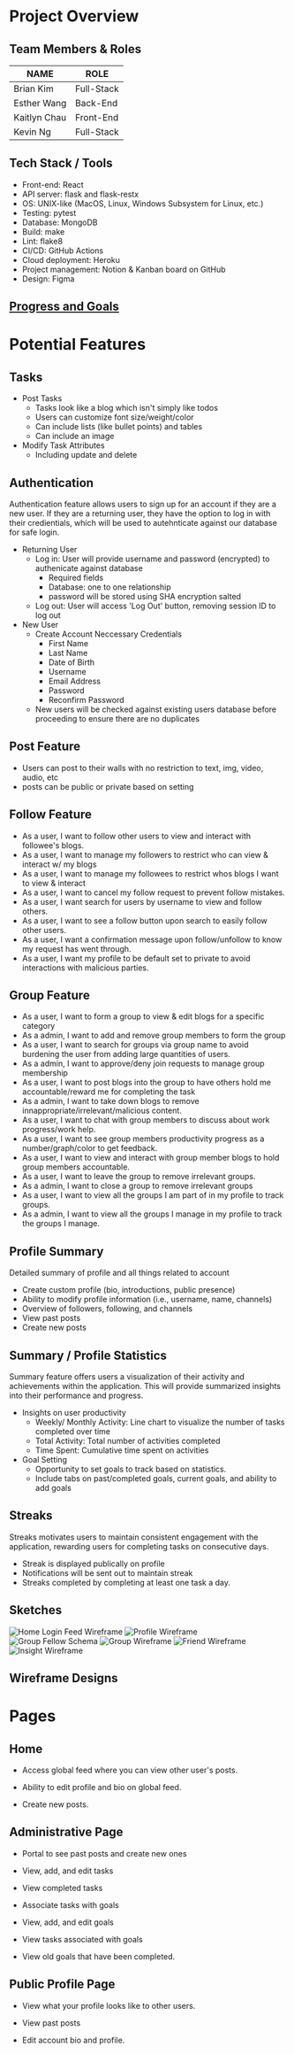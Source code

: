 # Project Overview
## Team Members & Roles
| NAME | ROLE |
| --- | --- |
| Brian Kim | Full-Stack |
| Esther Wang | Back-End |
| Kaitlyn Chau | Front-End |
| Kevin Ng | Full-Stack |

## Tech Stack / Tools
- Front-end: React
- API server: flask and flask-restx
- OS: UNIX-like (MacOS, Linux, Windows Subsystem for Linux, etc.)
- Testing: pytest
- Database: MongoDB
- Build: make
- Lint: flake8
- CI/CD: GitHub Actions
- Cloud deployment: Heroku
- Project management: Notion & Kanban board on GitHub
- Design: Figma

## [Progress and Goals](./ProgressAndGoals.md)

# Potential Features
## Tasks
- Post Tasks
  - Tasks look like a blog which isn't simply like todos
  - Users can customize font size/weight/color
  - Can include lists (like bullet points) and tables
  - Can include an image
- Modify Task Attributes
  - Including update and delete

## Authentication
Authentication feature allows users to sign up for an account if they are a new user. If they are a returning user, they have the option to log in with their credientials, which will be used to autehnticate against our database for safe login.
- Returning User
  - Log in: User will provide username and password (encrypted) to authenicate against database
    - Required fields
    - Database: one to one relationship
    - password will be stored using SHA encryption salted
  - Log out: User will access 'Log Out' button, removing session ID to log out
- New User
  - Create Account Neccessary Credentials
    - First Name
    - Last Name
    - Date of Birth
    - Username 
    - Email Address 
    - Password
    - Reconfirm Password
  - New users will be checked against existing users database before proceeding to ensure there are no duplicates

## Post Feature
- Users can post to their walls with no restriction to text, img, video, audio, etc
- posts can be public or private based on setting

## Follow Feature 
- As a user, I want to follow other users to view and interact with followee's blogs.  
- As a user, I want to manage my followers to restrict who can view & interact w/ my blogs 
- As a user, I want to manage my followees to restrict whos blogs I want to view & interact
- As a user, I want to cancel my follow request to prevent follow mistakes. 
- As a user, I want search for users by username to view and follow others. 
- As a user, I want to see a follow button upon search to easily follow other users. 
- As a user, I want a confirmation message upon follow/unfollow to know my request has went through. 
- As a user, I want my profile to be default set to private to avoid interactions with malicious parties.  
## Group Feature 
- As a user, I want to form a group to view & edit blogs for a specific category 
- As a admin, I want to add and remove group members to form the group
- As a user, I want to search for groups via group name to avoid burdening the user from adding large quantities of users. 
- As a admin, I want to approve/deny join requests to manage group membership 
- As a user, I want to post blogs into the group to have others hold me accountable/reward me for completing the task
- As a admin, I want to take down blogs to remove innappropriate/irrelevant/malicious content. 
- As a user, I want to chat with group members to discuss about work progress/work help. 
- As a user, I want to see group members productivity progress as a number/graph/color to get feedback. 
- As a user, I want to view and interact with group member blogs to hold group members accountable. 
- As a user, I want to leave the group to remove irrelevant groups. 
- As a admin, I want to close a group to remove irrelevant groups 
- As a user, I want to view all the groups I am part of in my profile to track groups. 
- As a admin, I want to  view all the groups I manage in my profile to track the groups I manage.  

## Profile Summary
Detailed summary of profile and all things related to account
- Create custom profile (bio, introductions, public presence)
- Ability to modify profile information (i.e., username, name, channels)
- Overview of followers, following, and channels
- View past posts
- Create new posts


## Summary / Profile Statistics
Summary feature offers users a visualization of their activity and achievements within the application. This will provide summarized insights into their performance and progress. 
- Insights on user productivity
  - Weekly/ Monthly Activity: Line chart to visualize the number of tasks completed over time
  - Total Activity: Total number of activities completed
  - Time Spent: Cumulative time spent on activities
- Goal Setting
  - Opportunity to set goals to track based on statistics.
  - Include tabs on past/completed goals, current goals, and ability to add goals

## Streaks
Streaks motivates users to maintain consistent engagement with the application, rewarding users for completing tasks on consecutive days.
- Streak is displayed publically on profile
- Notifications will be sent out to maintain streak
- Streaks completed by completing at least one task a day.

## Sketches
![Home Login Feed Wireframe](documentation/images/home_login_feed_wireframe_sketch.jpg)
![Profile Wireframe](documentation/images/profile_wireframe_sketch.jpg)
![Group Fellow Schema](documentation/images/group_follow_schema.jpg)
![Group Wireframe](documentation/images/group_wireframe_v1.jpg)
![Friend Wireframe](documentation/images/friend_wireframe_v1.jpg)
![Insight Wireframe](documentation/images/performance_analyzer_sketch.jpg)

## Wireframe Designs
# Pages
## Home

- Access global feed where you can view other user's posts.

- Ability to edit profile and bio on global feed. 

- Create new posts.

## Administrative Page

- Portal to see past posts and create new ones

- View, add, and edit tasks

- View completed tasks

- Associate tasks with goals

- View, add, and edit goals

- View tasks associated with goals

- View old goals that have been completed.

## Public Profile Page

- View what your profile looks like to other users.

- View past posts

- Edit account bio and profile.



